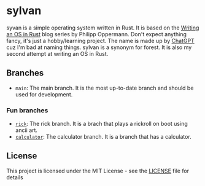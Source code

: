 # sylvan

syvan is a simple operating system written in Rust. It is based on the [Writing an OS in Rust](https://os.phil-opp.com/) blog series by Philipp Oppermann.
Don't expect anything fancy, it's just a hobby/learning project.
The name is made up by [ChatGPT](https://chat.openai.com) cuz I'm bad at naming things. sylvan is a synonym for forest.
It is also my second attempt at writing an OS in Rust.

## Branches

- `main`: The main branch. It is the most up-to-date branch and should be used for development.

### Fun branches

- [`rick`](https://github.com/Staninna/sylvan/tree/rick): The rick branch. It is a brach that plays a rickroll on boot using ancii art.
- [`calculator`](https://github.com/Staninna/sylvan/tree/calculator): The calculator branch. It is a branch that has a calculator.

## License

This project is licensed under the MIT License - see the [LICENSE](LICENSE) file for details
